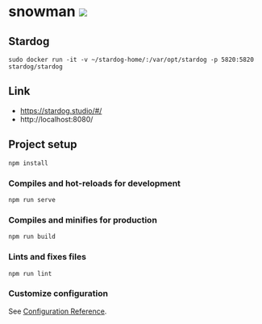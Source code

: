 # snowman [![](https://tokei.rs/b1/github/Powarox2159/SnowMan?category=lines)](https://github.com/Powarox2159/SnowMan)

## Stardog
```
sudo docker run -it -v ~/stardog-home/:/var/opt/stardog -p 5820:5820 stardog/stardog
```

## Link

- https://stardog.studio/#/
- http://localhost:8080/

## Project setup
```
npm install
```

### Compiles and hot-reloads for development
```
npm run serve
```

### Compiles and minifies for production
```
npm run build
```

### Lints and fixes files
```
npm run lint
```

### Customize configuration
See [Configuration Reference](https://cli.vuejs.org/config/).
